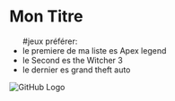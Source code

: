 # Mon Titre 

<ul> 
#jeux préférer:

<li>le premiere de ma liste es Apex legend</li>
<li>le Second es the Witcher 3</li>
<li>le dernier es grand theft auto</li>
</ul>

![GitHub Logo](/images/the_witcher.jpn)


